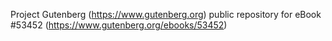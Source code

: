 Project Gutenberg (https://www.gutenberg.org) public repository for
eBook #53452 (https://www.gutenberg.org/ebooks/53452)
